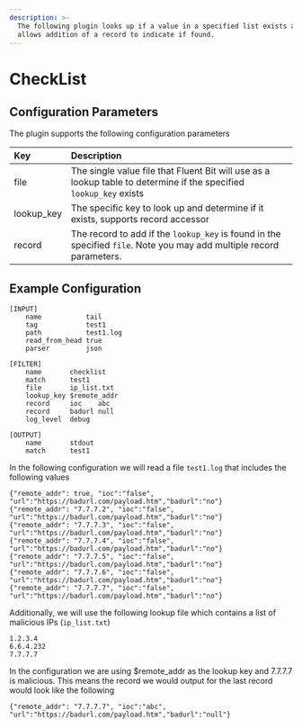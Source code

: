 ```yaml
---
description: >-
  The following plugin looks up if a value in a specified list exists and then
  allows addition of a record to indicate if found.
---
```


# CheckList

## Configuration Parameters

The plugin supports the following configuration parameters

| Key | Description |
| :--- | :--- |
| file | The single value file that Fluent Bit will use as a lookup table to determine if the specified `lookup_key` exists |
| lookup\_key | The specific key to look up and determine if it exists, supports record accessor |
| record | The record to add if the `lookup_key` is found in the specified `file`. Note you may add multiple record parameters. |

## Example Configuration

```text
[INPUT]
    name           tail
    tag            test1
    path           test1.log
    read_from_head true
    parser         json

[FILTER]
    name       checklist
    match      test1
    file       ip_list.txt
    lookup_key $remote_addr
    record     ioc    abc
    record     badurl null
    log_level  debug

[OUTPUT]
    name       stdout
    match      test1
```

In the following configuration we will read a file `test1.log` that includes the following values 

```text
{"remote_addr": true, "ioc":"false", "url":"https://badurl.com/payload.htm","badurl":"no"}
{"remote_addr": "7.7.7.2", "ioc":"false", "url":"https://badurl.com/payload.htm","badurl":"no"}
{"remote_addr": "7.7.7.3", "ioc":"false", "url":"https://badurl.com/payload.htm","badurl":"no"}
{"remote_addr": "7.7.7.4", "ioc":"false", "url":"https://badurl.com/payload.htm","badurl":"no"}
{"remote_addr": "7.7.7.5", "ioc":"false", "url":"https://badurl.com/payload.htm","badurl":"no"}
{"remote_addr": "7.7.7.6", "ioc":"false", "url":"https://badurl.com/payload.htm","badurl":"no"}
{"remote_addr": "7.7.7.7", "ioc":"false", "url":"https://badurl.com/payload.htm","badurl":"no"}

```

Additionally, we will use the following lookup file which contains a list of malicious IPs \(`ip_list.txt`\)

```text
1.2.3.4
6.6.4.232
7.7.7.7
```

In the configuration we are using $remote\_addr as the lookup key and 7.7.7.7 is malicious. This means the record we would output for the last record would look like the following

```text
{"remote_addr": "7.7.7.7", "ioc":"abc", "url":"https://badurl.com/payload.htm","badurl":"null"}
```

